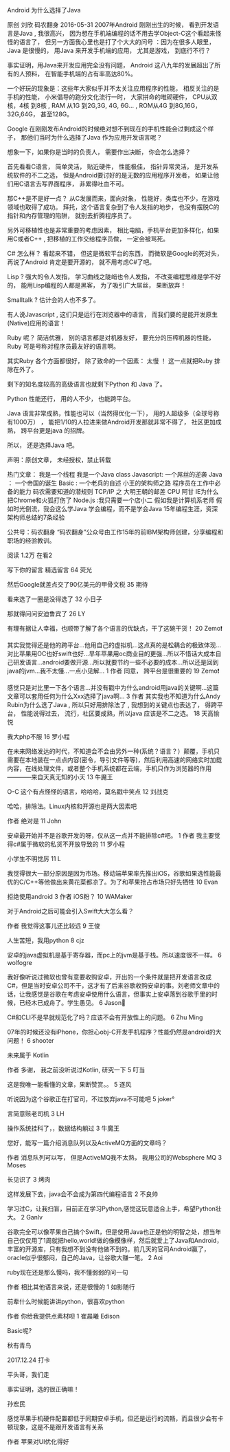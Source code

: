 Android 为什么选择了Java

原创 刘欣  码农翻身  2016-05-31
2007年Android 刚刚出生的时候， 看到开发语言是Java , 我很高兴， 因为想在手机端编程的话不用去学Object-C这个看起来怪怪的语言了， 但另一方面我心里也是打了个大大的问号 ：因为在很多人眼里， Java 是很慢的， 用Java 来开发手机端的应用， 尤其是游戏， 到底行不行？

事实证明，用Java来开发应用完全没有问题， Android 这八九年的发展超出了所有的人预料， 在智能手机端的占有率高达80%。

一个好玩的现象是：这些年大家似乎并不太关注应用程序的性能， 相反关注的是手机的性能， 小米倡导的跑分文化流行一时， 大家拼命的堆砌硬件， CPU从双核，4核 到8核 ,  RAM 从1G 到2G,3G, 4G, 6G...  , ROM从4G 到8G,16G，32G,64G， 甚至128G。

Google 在刚刚发布Android的时候绝对想不到现在的手机性能会过剩成这个样子， 那他们当时为什么选择了Java 作为应用开发语言呢？

想象一下，如果你是当时的负责人， 需要作出决断， 你会怎么选择？

首先看看C语言， 简单灵活， 贴近硬件， 性能极佳， 指针异常灵活， 是开发系统软件的不二之选， 但是Android要讨好的是无数的应用程序开发者， 如果让他们用C语言去写界面程序， 非累得吐血不可。

那C++是不是好一点？   从C发展而来，面向对象， 性能好，类库也不少，在游戏领域也取得了成功。
拜托，这个语言复杂到了令人发指的地步， 也没有摆脱C的指针和内存管理的陷阱， 就别去折腾程序员了。

另外可移植性也是非常重要的考虑因素， 相比电脑，手机平台更加多样化，如果用C或者C++ , 把移植的工作交给程序员做， 一定会被骂死。

C# 怎么样？   看起来不错， 但这是微软平台的东西， 而微软是Google的死对头， 再说了Android 肯定是要开源的， 就不用考虑C#了吧。

Lisp ?   强大的令人发指， 学习曲线之陡峭也令人发指， 不改变编程思维是学不好的， 能用Lisp编程的人都是黑客， 为了吸引广大屌丝，  果断放弃！

Smalltalk ?   估计会的人也不多了。

有人说Javascript ,  这们只是运行在浏览器中的语言，  而我们要的是能开发原生(Native)应用的语言！

Ruby 呢？ 简洁优雅，  别的语言都是对机器友好， 要充分的压榨机器的性能， Ruby 可是号称对程序员最友好的语言啊。

其实Ruby 各个方面都很好， 除了致命的一个因素： 太慢 ！  这一点就把Ruby 排除在外了。

剩下的知名度较高的高级语言也就剩下Python 和 Java 了。

Python 性能还行， 用的人不少， 也能跨平台。

Java 语言非常成熟，性能也可以（当然得优化一下）， 用的人超级多（全球号称有1000万） ， 能把1/10的人拉进来做Android开发那就非常不得了，   社区更加成熟， 跨平台更是java 的招牌。

所以， 还是选择Java 吧。

声明：原创文章， 未经授权，禁止转载

热门文章：
我是一个线程
我是一个Java class
Javascript: 一个屌丝的逆袭
Java ： 一个帝国的诞生
Basic : 一个老兵的自述
小王的架构师之路
程序员在工作中必备的能力
码农需要知道的潜规则
TCP/IP 之 大明王朝的邮差
CPU 阿甘
IE为什么把Chrome和火狐打伤了
Node.js :我只需要一个店小二
假如我是计算机系老师
假如时光倒流，我会这么学Java
学会编程，而不是学会Java
15年编程生涯，资深架构师总结的7条经验


公共号：码农翻身
“码农翻身”公众号由工作15年的前IBM架构师创建，分享编程和职场的经验教训。

阅读 1.2万
 在看2

写下你的留言
精选留言
 64
荧光

 然后Google就差点交了90亿美元的甲骨文税
 35
期待

 看来选了一圈是没得选了
 32
小日子

 那就得问问安迪鲁宾了
 26
LY

 有理有据让人幸福，也顺带了解了各个语言的优缺点，干了这碗干货！
 20
Zemo❗️

 其实我觉得还是他的跨平台...他用自己的虚拟机...这点真的是松耦合的极致体现...对比苹果用OC也好swift也好...早年苹果用oc商业目的更强...所以不惜话大成本自己研发语言...android要做开源...所以就要节约一些不必要的成本...所以还是回到java的jvm...我不太懂...一点小见解...
 1
作者
 同意， 跨平台是很重要的
 19
Zemo❗️

 感觉只是对比里一下各个语言...并没有戳中为什么android用java的关键啊...这篇文章可以套用任何为什么Xxx选择了java啊...
 3
作者
 其实我也不知道为什么Andy Rubin为什么选了Java , 所以只好用排除法了 ,  我想到的关键点也表达了， 得跨平台， 性能说得过去， 流行，社区要成熟，所以java 应该是不二之选。
 18
天高愉悦

 我大php不服
 16
罗小程

 在未来网络发达的时代，不知道会不会由另外一种(系统？语言？）颠覆，手机只需要在本地装在一点点内容(密令，导引文件等等)，然后利用高速的网络实时加载内容，在线处理文件，或者整个手机系统都在云端，手机只作为浏览器的作用————来自天真无知的小天
 13
牛魔王

 O-C  这个有点怪怪的语言，哈哈哈，莫名戳中笑点
 12
刘战克

 哈哈，排除法。Linux内核和开源也是两大因素吧

作者
 绝对是
 11
John

 安卓最开始并不是谷歌开发的呀，仅从这一点并不能排除c#吧。
 1
作者
 我主要觉得c#属于微软的私货不开放导致的
 11
罗小程

 小学生不明觉厉
 11
L

 我觉得很大一部分原因是因为市场。移动端苹果率先推出iOS，谷歌如果选性能最优的C/C++等他做出来黄花菜都凉了。为了和苹果抢占市场只好先牺牲
 10
Evan

 拒绝使用android
 3
作者
 iOS粉？
 10
WAMaker

 对于Android之后可能会引入Swift大大怎么看？

作者
 我觉得这事儿还比较远
 9
王俊

 人生苦短，我用python
 8
cjz

 安卓的java虚拟机是基于寄存器，而pc上的jvm是基于栈。所以速度很不一样。
 6
wolfogre

 我好像听说过微软也曾有意要收购安卓，开出的一个条件就是把开发语言改成C#，但是当时安卓公司不干，这才有了后来谷歌收购安卓的事。刘老师文章中的话，让我感觉是谷歌在考虑安卓使用什么语言，但事实上安卓落到谷歌手里的时候，已经木已成舟了。学生愚见。
 6
Jason🍭

 C#和CLI不是早就规范化了吗？应该不会有开放性上的问题。
 6
Zhu Ming

 07年的时候还没有iPhone，你担心obj-C开发手机程序？性能仍然是android的大问题！
 6
shooter

 未来属于 Kotlin

作者
 多谢， 我之前没听说过Kotlin, 研究一下
 5
叮当

 这是我唯一能看懂的文章，果断赞赏。。
 5
逐风

 听说因为这个谷歌正在打官司，不过放弃java不可能吧
 5
joker°

 言简意赅老司机
 3
LH

 操作系统挂科了，，数据结构躺过
 3
牛魔王

 您好，能写一篇介绍消息队列以及ActiveMQ方面的文章吗？

作者
 消息队列可以写， 但是ActiveMQ我不太熟， 我用公司的Websphere MQ
 3
Moses

 长见识了
 3
烤肉

 这样发展下去，java会不会成为第四代编程语言
 2
不良帅

 学习过C，让我扫盲，目前正在学习Python,感觉这玩意适合上手，希望Python壮大。
 2
Ganlv

 谷歌完全可以像苹果自己搞个Swift，但是使用Java也正是他的明智之处，想当年自己仅仅用了1周就把hello,world!做的像模像样，然后就爱上了Java和Android，丰富的开源库，只有我想不到没有他做不到的。前几天的官司Android赢了，oracle似乎很郁闷，自己的Java，让谷歌大赚一笔。
 2
Aoi

 ruby现在还是那么慢吗，我不懂弱弱的问一句

作者
 相比其他语言来说，还是很慢的
 1
如影随行

 前辈什么时候能讲讲python，很喜欢python

作者
 你给我提供点素材呗
 1
崔晨曦 Edison

 Basic呢?

秋有青鸟

 2017.12.24
打卡

平头哥，我们走

 事实证明，选的很正确嘛！

孙宏民

 感觉苹果手机硬件配置都低于同期安卓手机，但还是运行的流畅，而且很少会有卡顿现象，这是不是跟开发语言有关系

作者
 苹果对UI优化得好

